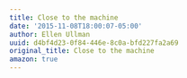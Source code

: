 ```yaml
---
title: Close to the machine
date: '2015-11-08T18:00:07-05:00'
author: Ellen Ullman
uuid: d4bf4d23-0f84-446e-8c0a-bfd227fa2a69
original_title: Close to the machine
amazon: true
---
```


